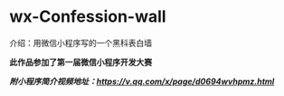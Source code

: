 # wx-Confession-wall
介绍：用微信小程序写的一个黑科表白墙

****此作品参加了第一届微信小程序开发大赛****

*****附小程序简介视频地址：https://v.qq.com/x/page/d0694wvhpmz.html*****


